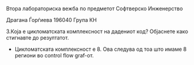Втора лабораториска вежба по предметот Софтверско Инженерство

Драгана Ѓорѓиева
196040
Група КН


3.Која е цикломатската комплексност на дадениот код? Објаснете како стигнавте до резултатот. 
- Цикломатската комплексност е 8.
Ова следува од тоа што имаме 8 региони во control flow graf-от.